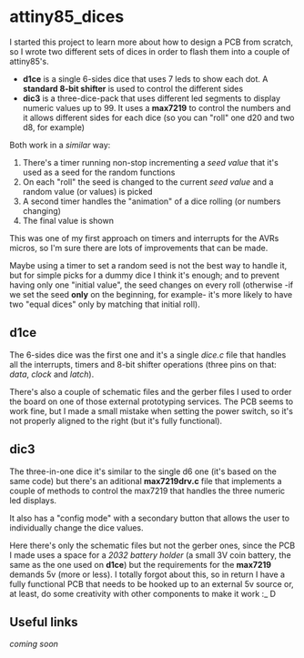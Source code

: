 # attiny85_dices

I started this project to learn more about how to design a PCB from scratch, so I wrote two different sets of dices in order to flash them into a couple of attiny85's.

- **d1ce** is a single 6-sides dice that uses 7 leds to show each dot. A **standard 8-bit shifter** is used to control the different sides
- **dic3** is a three-dice-pack that uses different led segments to display numeric values up to 99. It uses a **max7219** to control the numbers and it allows different sides for each dice (so you can "roll" one d20 and two d8, for example)

Both work in a *similar* way:

1. There's a timer running non-stop incrementing a *seed value* that it's used as a seed for the random functions
2. On each "roll" the seed is changed to the current *seed value* and a random value (or values) is picked
3. A second timer handles the "animation" of a dice rolling (or numbers changing)
4. The final value is shown

This was one of my first approach on timers and interrupts for the AVRs micros, so I'm sure there are lots of improvements that can be made.

Maybe using a timer to set a random seed is not the best way to handle it, but for simple picks for a dummy dice I think it's enough; and to prevent having only one "initial value", the seed changes on every roll (otherwise -if we set the seed **only** on the beginning, for example- it's more likely to have two "equal dices" only by matching that initial roll).

## d1ce
The 6-sides dice was the first one and it's a single *dice.c* file that handles all the interrupts, timers and 8-bit shifter operations (three pins on that: *data*, *clock* and *latch*).

There's also a couple of schematic files and the gerber files I used to order the board on one of those external prototyping services. The PCB seems to work fine, but I made a small mistake when setting the power switch, so it's not properly aligned to the right (but it's fully functional).

## dic3
The three-in-one dice it's similar to the single d6 one (it's based on the same code) but there's an aditional **max7219drv.c** file that implements a couple of methods to control the max7219 that handles the three numeric led displays.

It also has a "config mode" with a secondary button that allows the user to individually change the dice values.

Here there's only the schematic files but not the gerber ones, since the PCB I made uses a space for a *2032 battery holder* (a small 3V coin battery, the same as the one used on **d1ce**) but the requirements for the **max7219** demands 5v (more or less). I totally forgot about this, so in return I have a fully functional PCB that needs to be hooked up to an external 5v source or, at least, do some creativity with other components to make it work :_ D

## Useful links
*coming soon*

